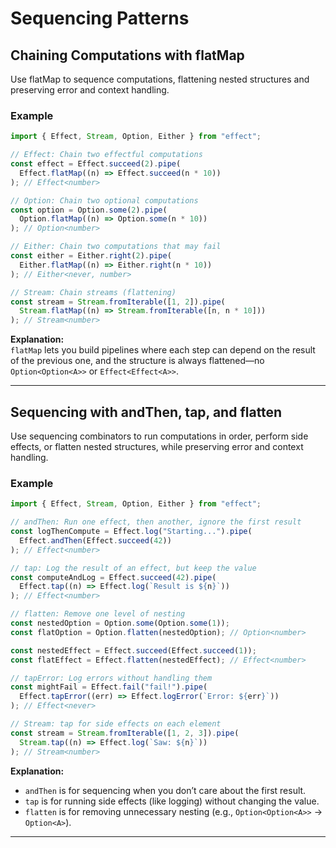 # Sequencing Patterns

## Chaining Computations with flatMap

Use flatMap to sequence computations, flattening nested structures and preserving error and context handling.

### Example

```typescript
import { Effect, Stream, Option, Either } from "effect";

// Effect: Chain two effectful computations
const effect = Effect.succeed(2).pipe(
  Effect.flatMap((n) => Effect.succeed(n * 10))
); // Effect<number>

// Option: Chain two optional computations
const option = Option.some(2).pipe(
  Option.flatMap((n) => Option.some(n * 10))
); // Option<number>

// Either: Chain two computations that may fail
const either = Either.right(2).pipe(
  Either.flatMap((n) => Either.right(n * 10))
); // Either<never, number>

// Stream: Chain streams (flattening)
const stream = Stream.fromIterable([1, 2]).pipe(
  Stream.flatMap((n) => Stream.fromIterable([n, n * 10]))
); // Stream<number>
```

**Explanation:**  
`flatMap` lets you build pipelines where each step can depend on the result of the previous one, and the structure is always flattened—no `Option<Option<A>>` or `Effect<Effect<A>>`.

---

## Sequencing with andThen, tap, and flatten

Use sequencing combinators to run computations in order, perform side effects, or flatten nested structures, while preserving error and context handling.

### Example

```typescript
import { Effect, Stream, Option, Either } from "effect";

// andThen: Run one effect, then another, ignore the first result
const logThenCompute = Effect.log("Starting...").pipe(
  Effect.andThen(Effect.succeed(42))
); // Effect<number>

// tap: Log the result of an effect, but keep the value
const computeAndLog = Effect.succeed(42).pipe(
  Effect.tap((n) => Effect.log(`Result is ${n}`))
); // Effect<number>

// flatten: Remove one level of nesting
const nestedOption = Option.some(Option.some(1));
const flatOption = Option.flatten(nestedOption); // Option<number>

const nestedEffect = Effect.succeed(Effect.succeed(1));
const flatEffect = Effect.flatten(nestedEffect); // Effect<number>

// tapError: Log errors without handling them
const mightFail = Effect.fail("fail!").pipe(
  Effect.tapError((err) => Effect.logError(`Error: ${err}`))
); // Effect<never>

// Stream: tap for side effects on each element
const stream = Stream.fromIterable([1, 2, 3]).pipe(
  Stream.tap((n) => Effect.log(`Saw: ${n}`))
); // Stream<number>
```

**Explanation:**  
- `andThen` is for sequencing when you don’t care about the first result.
- `tap` is for running side effects (like logging) without changing the value.
- `flatten` is for removing unnecessary nesting (e.g., `Option<Option<A>>` → `Option<A>`).

---


